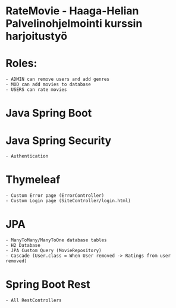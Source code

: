 # RateMovie - Haaga-Helian Palvelinohjelmointi kurssin harjoitustyö
# 
# Roles:
 	- ADMIN can remove users and add genres
 	- MOD can add movies to database
 	- USERS can rate movies
 
# Java Spring Boot
 
# Java Spring Security
	- Authentication
 
# Thymeleaf
	- Custom Error page (ErrorController)
	- Custom Login page (SiteController/login.html)
 
# JPA
	- ManyToMany/ManyToOne database tables
	- H2 Database
	- JPA Custom Query (MovieRepository)
	- Cascade (User.class = When User removed -> Ratings from user removed) 
 
# Spring Boot Rest
 	- All RestControllers